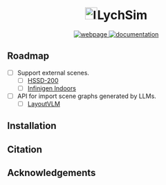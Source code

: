 <div align="center">
  <h1><img src="https://cdn3.emoji.gg/emojis/4976-lychee-fruit.png" width="28px" height="28px" alt="lychee_fruit">LychSim</h1>
</div>
<div align="center">
  <a href="https://https://lychsim.github.io/">
    <img alt="webpage" src="https://img.shields.io/badge/LychSim-Project%20Page-blue">
  </a>
  <a href="https://wufeim.github.io/LychSim/">
    <img alt="documentation" src="https://img.shields.io/badge/LychSim-Documentation-CC3333">
  </a>
</div>

## Roadmap

- [ ] Support external scenes.
  - [ ] [HSSD-200](https://3dlg-hcvc.github.io/hssd/)
  - [ ] [Infinigen Indoors](https://github.com/princeton-vl/infinigen)
- [ ] API for import scene graphs generated by LLMs.
  - [ ] [LayoutVLM](https://ai.stanford.edu/~sunfanyun/layoutvlm/)

## Installation

## Citation

## Acknowledgements
